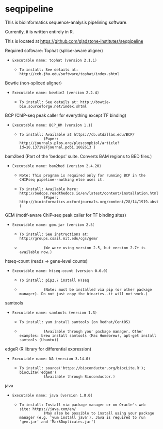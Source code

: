 # seqpipeline

This is bioinformatics sequence-analysis pipelining software.

Currently, it is written entirely in R.

This is located at https://github.com/gladstone-institutes/seqpipeline


Required software:
Tophat (splice-aware aligner)
*     Executable name: tophat (version 2.1.1)
     *     To install: See details at: http://ccb.jhu.edu/software/tophat/index.shtml

Bowtie (non-spliced aligner)
*     Executable name: bowtie2 (version 2.2.4)
     *     To install: See details at: http://bowtie-bio.sourceforge.net/index.shtml

BCP (ChIP-seq peak caller for everything except TF binding)
*     Executable name: BCP_HM (version 1.1)
     *     To install: Available at https://cb.utdallas.edu/BCP/
                      (Paper: http://journals.plos.org/ploscompbiol/article?id=10.1371%2Fjournal.pcbi.1002613 )

bam2bed (Part of the 'bedops' suite. Converts BAM regions to BED files.)
*     Executable name: bam2bed (version 2.4.20)
     *     Note: This program is required only for running BCP in the CHIPseq pipeline--nothing else uses it.
     *     To install: Available here: http://bedops.readthedocs.io/en/latest/content/installation.html
                      (Paper: http://bioinformatics.oxfordjournals.org/content/28/14/1919.abstract )

GEM (motif-aware ChIP-seq peak caller for TF binding sites)
*     Executable name: gem.jar (version 2.5)
     *     To install: See instructions at: http://groups.csail.mit.edu/cgs/gem/
     *                (We were using version 2.5, but version 2.7+ is available now.)

htseq-count (reads -> gene-level counts)
*     Executable name: htseq-count (version 0.6.0)
     *     To install: pip2.7 install HTseq
     *                (Note: must be installed via pip (or other package manager). Do not just copy the binaries--it will not work.)

samtools
*     Executable name: samtools (version 1.3)
     *     To install: yum install samtools (on Redhat/CentOS)
     *                (Available through your package manager. Other examples: brew install samtools (Mac Homebrew), apt-get install samtools (Ubuntu))

edgeR (R library for differential expression)
*     Executable name: NA (version 3.14.0)
     *     To install: source('https://bioconductor.org/biocLite.R'); biocLite('edgeR')
                      (Available through Bioconductor.)

java
*     Executable name: java (version 1.8.0)
     *     To install: Install via package manager or on Oracle's web site: https://java.com/en/
                      (May also be possible to install using your package manager (e.g. 'yum install java'). Java is required to run 'gem.jar' and 'MarkDuplicates.jar')
